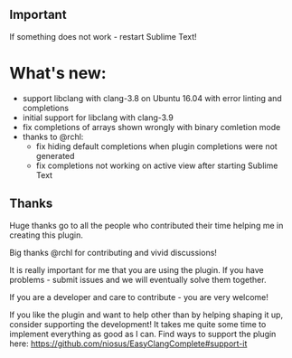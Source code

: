 ## Important ##
If something does not work - restart Sublime Text!

# What's new: #
- support libclang with clang-3.8 on Ubuntu 16.04 with error linting and
  completions
- initial support for libclang with clang-3.9
- fix completions of arrays shown wrongly with binary comletion mode
- thanks to @rchl:
    + fix hiding default completions when plugin completions were not generated
    + fix completions not working on active view after starting Sublime Text

## Thanks ##
Huge thanks go to all the people who contributed their time helping me in
creating this plugin.

Big thanks @rchl for contributing and vivid discussions!

It is really important for me that you are using the plugin. If you have
problems - submit issues and we will eventually solve them together.

If you are a developer and care to contribute - you are very welcome!

If you like the plugin and want to help other than by helping shaping it up,
consider supporting the development! It takes me quite some time to implement
everything as good as I can. Find ways to support the plugin here:
https://github.com/niosus/EasyClangComplete#support-it
